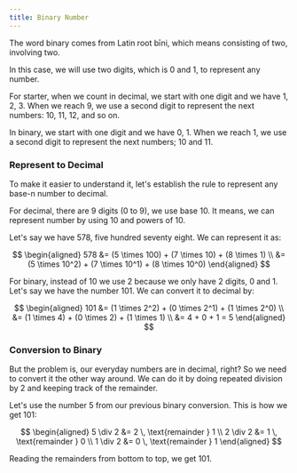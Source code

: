```yaml
---
title: Binary Number
---
```


The word binary comes from Latin root bīni, which means consisting of two, involving two.

In this case, we will use two digits, which is 0 and 1, to represent any number.

For starter, when we count in decimal, we start with one digit and we have 1, 2, 3. When we reach 9, we use a second digit to represent the next numbers: 10, 11, 12, and so on.

In binary, we start with one digit and we have 0, 1. When we reach 1, we use a second digit to represent the next numbers; 10 and 11. 

### Represent to Decimal 

To make it easier to understand it, let's establish the rule to represent any base-n number to decimal.

For decimal, there are 9 digits (0 to 9), we use base 10. It means, we can represent number by using 10 and powers of 10. 

Let's say we have 578, five hundred seventy eight. We can represent it as:

$$
\begin{aligned}
578 &= (5 \times 100) + (7 \times 10) + (8 \times 1) \\
    &= (5 \times 10^2) + (7 \times 10^1) + (8 \times 10^0)
\end{aligned}
$$


For binary, instead of 10 we use 2 because we only have 2 digits, 0 and 1. Let's say we have the number 101. We can convert it to decimal by:

$$
\begin{aligned}
101 &= (1 \times 2^2) + (0 \times 2^1) + (1 \times 2^0) \\
    &= (1 \times 4) + (0 \times 2) + (1 \times 1) \\
    &= 4 + 0 + 1 = 5
\end{aligned}
$$


### Conversion to Binary

But the problem is, our everyday numbers are in decimal, right? So we need to convert it the other way around. We can do it by doing repeated division by 2 and keeping track of the remainder.

Let's use the number 5 from our previous binary conversion. This is how we get 101:

$$
\begin{aligned}
5 \div 2 &= 2 \, \text{remainder } 1 \\
2 \div 2 &= 1 \, \text{remainder } 0 \\
1 \div 2 &= 0 \, \text{remainder } 1
\end{aligned}
$$


Reading the remainders from bottom to top, we get 101.
